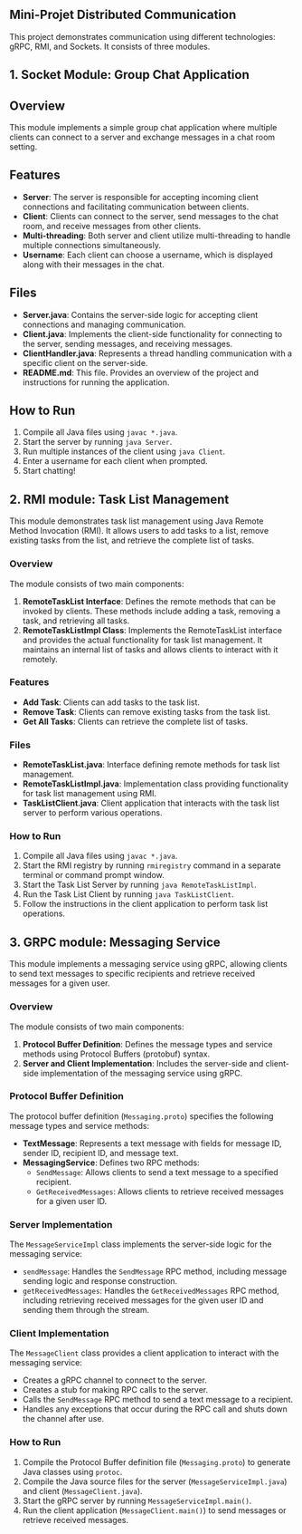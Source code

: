 ## Mini-Projet Distributed Communication 

This project demonstrates communication using different technologies: gRPC, RMI, and Sockets. It consists of three modules.

## 1. Socket Module: Group Chat Application

## Overview
This module implements a simple group chat application where multiple clients can connect to a server and exchange messages in a chat room setting.

## Features
- **Server**: The server is responsible for accepting incoming client connections and facilitating communication between clients.
- **Client**: Clients can connect to the server, send messages to the chat room, and receive messages from other clients.
- **Multi-threading**: Both server and client utilize multi-threading to handle multiple connections simultaneously.
- **Username**: Each client can choose a username, which is displayed along with their messages in the chat.

## Files
- **Server.java**: Contains the server-side logic for accepting client connections and managing communication.
- **Client.java**: Implements the client-side functionality for connecting to the server, sending messages, and receiving messages.
- **ClientHandler.java**: Represents a thread handling communication with a specific client on the server-side.
- **README.md**: This file. Provides an overview of the project and instructions for running the application.

## How to Run
1. Compile all Java files using `javac *.java`.
2. Start the server by running `java Server`.
3. Run multiple instances of the client using `java Client`.
4. Enter a username for each client when prompted.
5. Start chatting!

## 2. RMI module:  Task List Management

This module demonstrates task list management using Java Remote Method Invocation (RMI). It allows users to add tasks to a list, remove existing tasks from the list, and retrieve the complete list of tasks.

### Overview

The module consists of two main components:
1. **RemoteTaskList Interface**: Defines the remote methods that can be invoked by clients. These methods include adding a task, removing a task, and retrieving all tasks.
2. **RemoteTaskListImpl Class**: Implements the RemoteTaskList interface and provides the actual functionality for task list management. It maintains an internal list of tasks and allows clients to interact with it remotely.

### Features
- **Add Task**: Clients can add tasks to the task list.
- **Remove Task**: Clients can remove existing tasks from the task list.
- **Get All Tasks**: Clients can retrieve the complete list of tasks.

### Files
- **RemoteTaskList.java**: Interface defining remote methods for task list management.
- **RemoteTaskListImpl.java**: Implementation class providing functionality for task list management using RMI.
- **TaskListClient.java**: Client application that interacts with the task list server to perform various operations.

### How to Run
1. Compile all Java files using `javac *.java`.
2. Start the RMI registry by running `rmiregistry` command in a separate terminal or command prompt window.
3. Start the Task List Server by running `java RemoteTaskListImpl`.
4. Run the Task List Client by running `java TaskListClient`.
5. Follow the instructions in the client application to perform task list operations.

## 3. GRPC module: Messaging Service
This module implements a messaging service using gRPC, allowing clients to send text messages to specific recipients and retrieve received messages for a given user.

### Overview

The module consists of two main components:
1. **Protocol Buffer Definition**: Defines the message types and service methods using Protocol Buffers (protobuf) syntax.
2. **Server and Client Implementation**: Includes the server-side and client-side implementation of the messaging service using gRPC.

### Protocol Buffer Definition

The protocol buffer definition (`Messaging.proto`) specifies the following message types and service methods:
- **TextMessage**: Represents a text message with fields for message ID, sender ID, recipient ID, and message text.
- **MessagingService**: Defines two RPC methods:
  - `SendMessage`: Allows clients to send a text message to a specified recipient.
  - `GetReceivedMessages`: Allows clients to retrieve received messages for a given user ID.

### Server Implementation

The `MessageServiceImpl` class implements the server-side logic for the messaging service:
- `sendMessage`: Handles the `SendMessage` RPC method, including message sending logic and response construction.
- `getReceivedMessages`: Handles the `GetReceivedMessages` RPC method, including retrieving received messages for the given user ID and sending them through the stream.

### Client Implementation

The `MessageClient` class provides a client application to interact with the messaging service:
- Creates a gRPC channel to connect to the server.
- Creates a stub for making RPC calls to the server.
- Calls the `SendMessage` RPC method to send a text message to a recipient.
- Handles any exceptions that occur during the RPC call and shuts down the channel after use.

### How to Run

1. Compile the Protocol Buffer definition file (`Messaging.proto`) to generate Java classes using `protoc`.
2. Compile the Java source files for the server (`MessageServiceImpl.java`) and client (`MessageClient.java`).
3. Start the gRPC server by running `MessageServiceImpl.main()`.
4. Run the client application (`MessageClient.main()`) to send messages or retrieve received messages.



